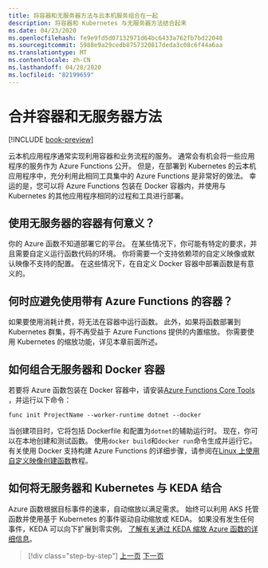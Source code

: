 ```yaml
---
title: 将容器和无服务器方法与云本机服务组合在一起
description: 将容器和 Kubernetes 与无服务器方法结合起来
ms.date: 04/23/2020
ms.openlocfilehash: fe9e9fd5d07132971d64bc6433a762fb7bd22048
ms.sourcegitcommit: 5988e9a29cedb8757320817deda3c08c6f44a6aa
ms.translationtype: MT
ms.contentlocale: zh-CN
ms.lasthandoff: 04/28/2020
ms.locfileid: "82199659"
---
```

# <a name="combining-containers-and-serverless-approaches"></a>合并容器和无服务器方法

[!INCLUDE [book-preview](../../../includes/book-preview.md)]

云本机应用程序通常实现利用容器和业务流程的服务。 通常会有机会将一些应用程序的服务作为 Azure Functions 公开。 但是，在部署到 Kubernetes 的云本机应用程序中，充分利用此相同工具集中的 Azure Functions 是非常好的做法。 幸运的是，您可以将 Azure Functions 包装在 Docker 容器内，并使用与 Kubernetes 的其他应用程序相同的过程和工具进行部署。

## <a name="when-does-it-make-sense-to-use-containers-with-serverless"></a>使用无服务器的容器有何意义？

你的 Azure 函数不知道部署它的平台。 在某些情况下，你可能有特定的要求，并且需要自定义运行函数代码的环境。 你将需要一个支持依赖项的自定义映像或默认映像不支持的配置。 在这些情况下，在自定义 Docker 容器中部署函数是有意义的。

## <a name="when-should-you-avoid-using-containers-with-azure-functions"></a>何时应避免使用带有 Azure Functions 的容器？

如果要使用消耗计费，将无法在容器中运行函数。 此外，如果将函数部署到 Kubernetes 群集，将不再受益于 Azure Functions 提供的内置缩放。 你需要使用 Kubernetes 的缩放功能，详见本章前面所述。

## <a name="how-to-combine-serverless-and-docker-containers"></a>如何组合无服务器和 Docker 容器

若要将 Azure 函数包装在 Docker 容器中，请安装[Azure Functions Core Tools](https://github.com/Azure/azure-functions-core-tools) ，并运行以下命令：

```console
func init ProjectName --worker-runtime dotnet --docker
```

当创建项目时，它将包括 Dockerfile 和配置为`dotnet`的辅助运行时。 现在，你可以在本地创建和测试函数。 使用`docker build`和`docker run`命令生成并运行它。 有关使用 Docker 支持构建 Azure Functions 的详细步骤，请参阅在[Linux 上使用自定义映像创建函数](https://docs.microsoft.com/azure/azure-functions/functions-create-function-linux-custom-image)教程。

## <a name="how-to-combine-serverless-and-kubernetes-with-keda"></a>如何将无服务器和 Kubernetes 与 KEDA 结合

Azure 函数根据目标事件的速率，自动缩放以满足需求。 始终可以利用 AKS 托管函数并使用基于 Kubernetes 的事件驱动自动缩放或 KEDA。 如果没有发生任何事件，KEDA 可以向下扩展到零实例。 [了解有关通过 KEDA 缩放 Azure 函数的详细信息](https://docs.microsoft.com/azure/azure-functions/functions-kubernetes-keda)。

>[!div class="step-by-step"]
>[上一页](leverage-serverless-functions.md)
>[下一页](deploy-containers-azure.md)
